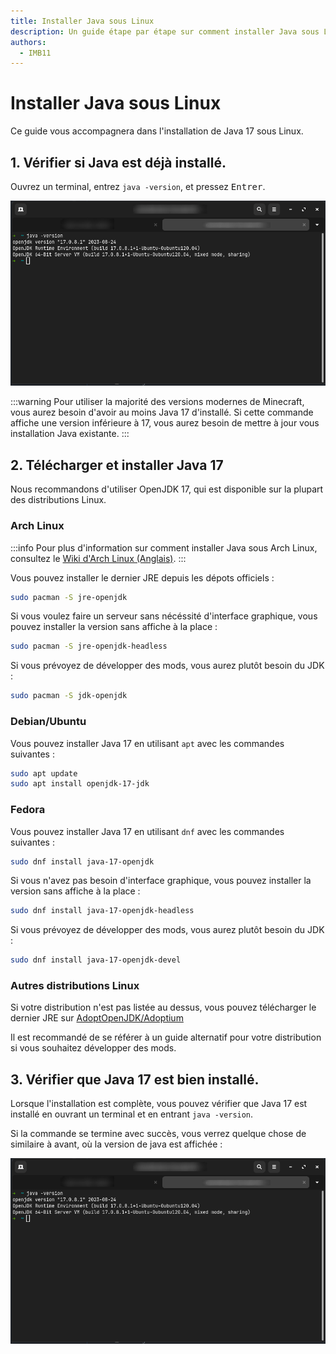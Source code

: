 ```yaml
---
title: Installer Java sous Linux
description: Un guide étape par étape sur comment installer Java sous Linux.
authors:
  - IMB11
---
```


# Installer Java sous Linux

Ce guide vous accompagnera dans l'installation de Java 17 sous Linux.

## 1. Vérifier si Java est déjà installé.

Ouvrez un terminal, entrez `java -version`, et pressez <kbd>Entrer</kbd>.

![Terminal avec "java -version" entré dedans.](/assets/players/installing-java/linux-java-version.png)

:::warning
Pour utiliser la majorité des versions modernes de Minecraft, vous aurez besoin d'avoir au moins Java 17 d'installé. Si cette commande affiche une version inférieure à 17, vous aurez besoin de mettre à jour vous installation Java existante.
:::

## 2. Télécharger et installer Java 17

Nous recommandons d'utiliser OpenJDK 17, qui est disponible sur la plupart des distributions Linux.

### Arch Linux

:::info
Pour plus d'information sur comment installer Java sous Arch Linux, consultez le [Wiki d'Arch Linux (Anglais)](https://wiki.archlinux.org/title/Java).
:::

Vous pouvez installer le dernier JRE depuis les dépots officiels :

```bash
sudo pacman -S jre-openjdk
```

Si vous voulez faire un serveur sans nécéssité d'interface graphique, vous pouvez installer la version sans affiche à la place :

```bash
sudo pacman -S jre-openjdk-headless
```

Si vous prévoyez de développer des mods, vous aurez plutôt besoin du JDK :

```bash
sudo pacman -S jdk-openjdk
```

### Debian/Ubuntu

Vous pouvez installer Java 17 en utilisant `apt` avec les commandes suivantes :

```bash
sudo apt update
sudo apt install openjdk-17-jdk
```

### Fedora

Vous pouvez installer Java 17 en utilisant `dnf` avec les commandes suivantes :

```bash
sudo dnf install java-17-openjdk
```

Si vous n'avez pas besoin d'interface graphique, vous pouvez installer la version sans affiche à la place :

```bash
sudo dnf install java-17-openjdk-headless
```

Si vous prévoyez de développer des mods, vous aurez plutôt besoin du JDK :

```bash
sudo dnf install java-17-openjdk-devel
```

### Autres distributions Linux

Si votre distribution n'est pas listée au dessus, vous pouvez télécharger le dernier JRE sur [AdoptOpenJDK/Adoptium](https://adoptium.net/fr/temurin/)

Il est recommandé de se référer à un guide alternatif pour votre distribution si vous souhaitez développer des mods.

## 3. Vérifier que Java 17 est bien installé.

Lorsque l'installation est complète, vous pouvez vérifier que Java 17 est installé en ouvrant un terminal et en entrant `java -version`.

Si la commande se termine avec succès, vous verrez quelque chose de similaire à avant, où la version de java est affichée :

![Terminal avec "java -version" entré dedans.](/assets/players/installing-java/linux-java-version.png)
